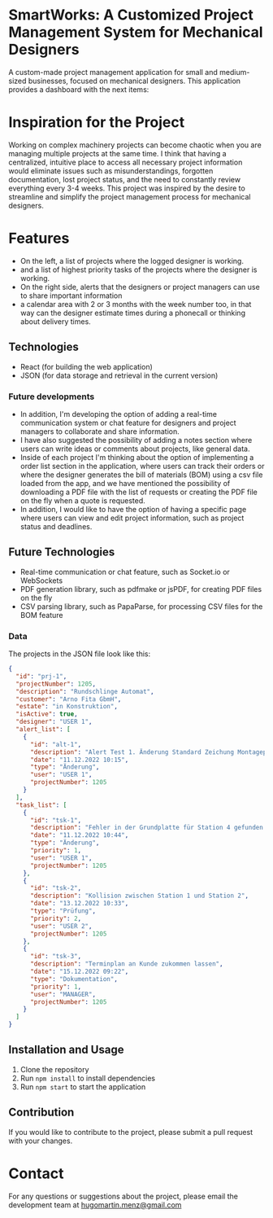 # SmartWorks: A Customized Project Management System for Mechanical Designers

A custom-made project management application for small and medium-sized businesses, focused on mechanical designers. This application provides a dashboard with the next items:

# Inspiration for the Project

Working on complex machinery projects can become chaotic when you are managing multiple projects at the same time. I think that having a centralized, intuitive place to access all necessary project information would eliminate issues such as misunderstandings, forgotten documentation, lost project status, and the need to constantly review everything every 3-4 weeks. This project was inspired by the desire to streamline and simplify the project management process for mechanical designers.

# Features

- On the left, a list of projects where the logged designer is working.
- and a list of highest priority tasks of the projects where the designer is working.
- On the right side, alerts that the designers or project managers can use to share important information
- a calendar area with 2 or 3 months with the week number too, in that way can the designer estimate times during a phonecall or thinking about delivery times.

## Technologies

- React (for building the web application)
- JSON (for data storage and retrieval in the current version)

### Future developments

- In addition, I'm developing the option of adding a real-time communication system or chat feature for designers and project managers to collaborate and share information.
- I have also suggested the possibility of adding a notes section where users can write ideas or comments about projects, like general data.
- Inside of each project I'm thinking about the option of implementing a order list section in the application, where users can track their orders or where the designer generates the bill of materials (BOM) using a csv file loaded from the app, and we have mentioned the possibility of downloading a PDF file with the list of requests or creating the PDF file on the fly when a quote is requested.
- In addition, I would like to have the option of having a specific page where users can view and edit project information, such as project status and deadlines.

## Future Technologies

- Real-time communication or chat feature, such as Socket.io or WebSockets
- PDF generation library, such as pdfmake or jsPDF, for creating PDF files on the fly
- CSV parsing library, such as PapaParse, for processing CSV files for the BOM feature

### Data

The projects in the JSON file look like this:

```json
{
  "id": "prj-1",
  "projectNumber": 1205,
  "description": "Rundschlinge Automat",
  "customer": "Arno Fita GbmH",
  "estate": "in Konstruktion",
  "isActive": true,
  "designer": "USER 1",
  "alert_list": [
    {
      "id": "alt-1",
      "description": "Alert Test 1. Änderung Standard Zeichung Montageplatte Pneumatik",
      "date": "11.12.2022 10:15",
      "type": "Änderung",
      "user": "USER 1",
      "projectNumber": 1205
    }
  ],
  "task_list": [
    {
      "id": "tsk-1",
      "description": "Fehler in der Grundplatte für Station 4 gefunden. Es soll geändert werden",
      "date": "11.12.2022 10:44",
      "type": "Änderung",
      "priority": 1,
      "user": "USER 1",
      "projectNumber": 1205
    },
    {
      "id": "tsk-2",
      "description": "Kollision zwischen Station 1 und Station 2",
      "date": "13.12.2022 10:33",
      "type": "Prüfung",
      "priority": 2,
      "user": "USER 2",
      "projectNumber": 1205
    },
    {
      "id": "tsk-3",
      "description": "Terminplan an Kunde zukommen lassen",
      "date": "15.12.2022 09:22",
      "type": "Dokumentation",
      "priority": 1,
      "user": "MANAGER",
      "projectNumber": 1205
    }
  ]
}
```

## Installation and Usage

1. Clone the repository
2. Run `npm install` to install dependencies
3. Run `npm start` to start the application

## Contribution

If you would like to contribute to the project, please submit a pull request with your changes.

# Contact

For any questions or suggestions about the project, please email the development team at hugomartin.menz@gmail.com
